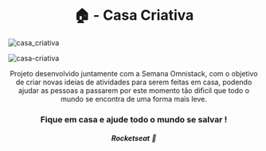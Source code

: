 <h1 align="center">
 🏠 - Casa Criativa 
</h1>

![casa_criativa](https://user-images.githubusercontent.com/43690080/77377810-044ba180-6d53-11ea-8b58-f49a87e6652f.png)



![casa-criativa](https://user-images.githubusercontent.com/43690080/77602502-6f7cab80-6eec-11ea-855a-fd34668bf961.png)



<p align="center">
  Projeto desenvolvido juntamente com a Semana Omnistack, 
  com o objetivo de criar novas ideias de atividades para serem feitas em casa,
  podendo ajudar as pessoas a passarem por este momento tão dificil 
  que todo o mundo se encontra de uma forma mais leve.
</p>

<h3 align="center">
  Fique em casa e ajude todo o mundo se salvar !
</h3>



<h6 align="center">
  <strong>Rocketseat</strong> 💜
</h6>
